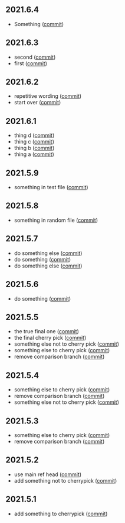 ## 2021.6.4
* Something ([commit](https://github.com/tudorrrrrr/releases-test/commit/3a51b907db226ee17e3ba2b5772569ca7ec2b151))
## 2021.6.3
* second ([commit](https://github.com/tudorrrrrr/releases-test/commit/49508e4b0dcded6cd0e98ad506113b803e0b4cc8))
* first ([commit](https://github.com/tudorrrrrr/releases-test/commit/06f1da7e9e61feb4967bb422ce240fac5df7e369))
## 2021.6.2
* repetitive wording ([commit](https://github.com/tudorrrrrr/releases-test/commit/75366be63dae8dcc203c2d5044cc4b19c93142c9))
* start over ([commit](https://github.com/tudorrrrrr/releases-test/commit/76d1396c2450485c4a515bfea53445c70946fdd1))
## 2021.6.1
* thing d ([commit](https://github.com/tudorrrrrr/releases-test/commit/37b019863ab7133b9f9b138b83ca0d769badd60a))
* thing c ([commit](https://github.com/tudorrrrrr/releases-test/commit/8a2a2a3688cab3105390a4340ab5c390a8224b45))
* thing b ([commit](https://github.com/tudorrrrrr/releases-test/commit/a2384af7ef82f27aa8930c2392c418341dd5d3cb))
* thing a ([commit](https://github.com/tudorrrrrr/releases-test/commit/47fea82df75ed748f4d3a82368e865a611214621))
## 2021.5.9
* something in test file ([commit](https://github.com/tudorrrrrr/releases-test/commit/98e26423a26250ac75facd6aa8e5e9449aaed67e))
## 2021.5.8
* something in random file ([commit](https://github.com/tudorrrrrr/releases-test/commit/4aa94186603f09fd05507d7095fb72631b77374a))
## 2021.5.7
* do something else ([commit](https://github.com/tudorrrrrr/releases-test/commit/86ad9409ac63d9c2c97dd3da08f513ff3e6b9dff))
* do something ([commit](https://github.com/tudorrrrrr/releases-test/commit/bb2051ddb87b5f0ef9ae8edd293c475c6e777ada))
* do something else ([commit](https://github.com/tudorrrrrr/releases-test/commit/66fe9fca9c6c1fc087fbeafb10ff8d9260fa1cbb))
## 2021.5.6
* do something ([commit](https://github.com/tudorrrrrr/releases-test/commit/184fc447dc8e9ed266b79e3c3af075165f77ff0c))
## 2021.5.5
* the true final one ([commit](https://github.com/tudorrrrrr/releases-test/commit/10961112aa89a845ae963a0ee7cf76267d8dcc81))
* the final cherry pick ([commit](https://github.com/tudorrrrrr/releases-test/commit/ded1f11fe69ce21a60f6bc7e1d1ac6cd045f317d))
* something else not to cherry pick ([commit](https://github.com/tudorrrrrr/releases-test/commit/224bdbf98f0d7a446adb2bb62057aa78989fbe37))
* something else to cherry pick ([commit](https://github.com/tudorrrrrr/releases-test/commit/f626c4c2439604c95d5fe7aebda3208b3eb31bd2))
* remove comparison branch ([commit](https://github.com/tudorrrrrr/releases-test/commit/14f6703f6f44579d22faa06ade8bbf9cda7b7173))
## 2021.5.4
* something else to cherry pick ([commit](https://github.com/tudorrrrrr/releases-test/commit/3aa2721df25f3f740a251b956fdf9e5113428bcf))
* remove comparison branch ([commit](https://github.com/tudorrrrrr/releases-test/commit/ffa03c2150b5a24988118fef6809c472d9db6f0b))
* something else not to cherry pick ([commit](https://github.com/tudorrrrrr/releases-test/commit/224bdbf98f0d7a446adb2bb62057aa78989fbe37))
## 2021.5.3
* something else to cherry pick ([commit](https://github.com/tudorrrrrr/releases-test/commit/f626c4c2439604c95d5fe7aebda3208b3eb31bd2))
* remove comparison branch ([commit](https://github.com/tudorrrrrr/releases-test/commit/14f6703f6f44579d22faa06ade8bbf9cda7b7173))
## 2021.5.2
* use main ref head ([commit](https://github.com/tudorrrrrr/releases-test/commit/b1036621574479aacb797b305e8139aa3596f2bb))
* add something not to cherrypick ([commit](https://github.com/tudorrrrrr/releases-test/commit/9a2c273734b09b610dd9665458135a8d5a857838))
## 2021.5.1
* add something to cherrypick ([commit](https://github.com/tudorrrrrr/releases-test/commit/0d456d0b207d4d5158b309af9fff70ecad2e22a9))
